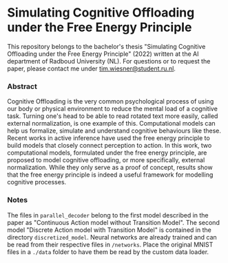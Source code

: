 # Simulating Cognitive Offloading under the Free Energy Principle
This repository belongs to the bachelor's thesis "Simulating Cognitive Offloading under the Free Energy Principle" (2022) written at the AI department of Radboud University (NL). For questions or to request the paper, please contact me under tim.wiesner@student.ru.nl.

### Abstract
Cognitive Offloading is the very common psychological process of using our body or physical environment to reduce the mental load of a cognitive task. Turning one's head to be able to read rotated text more easily, called external normalization, is one example of this. Computational models can help us formalize, simulate and understand cognitive behaviours like these. Recent works in active inference have used the free energy principle to build models that closely connect perception to action. In this work, two computational models, formulated under the free energy principle, are proposed to model cognitive offloading, or more specifically, external normalization. While they only serve as a proof of concept, results show that the free energy principle is indeed a useful framework for modelling cognitive processes.

### Notes
The files in `parallel_decoder` belong to the first model described in the paper as "Continuous Action model without Transition Model". The second model "Discrete Action model with Transition Model" is contained in the directory `discretized_model`. Neural networks are already trained and can be read from their respective files in `/networks`. Place the original MNIST files in a `./data` folder to have them be read by the custom data loader.
